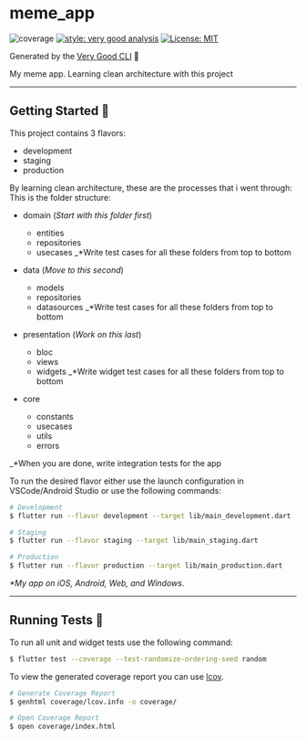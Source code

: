 # meme_app

![coverage][coverage_badge]
[![style: very good analysis][very_good_analysis_badge]][very_good_analysis_link]
[![License: MIT][license_badge]][license_link]

Generated by the [Very Good CLI][very_good_cli_link] 🤖

My meme app. Learning clean architecture with this project

---

## Getting Started 🚀

This project contains 3 flavors:

- development
- staging
- production

By learning clean architecture, these are the processes that i went through:
This is the folder structure:

- domain (*Start with this folder first*)
    - entities
    - repositories
    - usecases
    _\*Write test cases for all these folders from top to bottom

- data (*Move to this second*)
    - models
    - repositories
    - datasources
    _\*Write test cases for all these folders from top to bottom

- presentation (*Work on this last*)
    - bloc
    - views
    - widgets
    _\*Write widget test cases for all these folders from top to bottom

- core
    - constants
    - usecases
    - utils
    - errors

_\*When you are done, write integration tests for the app


To run the desired flavor either use the launch configuration in VSCode/Android Studio or use the following commands:

```sh
# Development
$ flutter run --flavor development --target lib/main_development.dart

# Staging
$ flutter run --flavor staging --target lib/main_staging.dart

# Production
$ flutter run --flavor production --target lib/main_production.dart
```

_\*My app on iOS, Android, Web, and Windows._

---

## Running Tests 🧪

To run all unit and widget tests use the following command:

```sh
$ flutter test --coverage --test-randomize-ordering-seed random
```

To view the generated coverage report you can use [lcov](https://github.com/linux-test-project/lcov).

```sh
# Generate Coverage Report
$ genhtml coverage/lcov.info -o coverage/

# Open Coverage Report
$ open coverage/index.html
```


[coverage_badge]: coverage_badge.svg
[flutter_localizations_link]: https://api.flutter.dev/flutter/flutter_localizations/flutter_localizations-library.html
[internationalization_link]: https://flutter.dev/docs/development/accessibility-and-localization/internationalization
[license_badge]: https://img.shields.io/badge/license-MIT-blue.svg
[license_link]: https://opensource.org/licenses/MIT
[very_good_analysis_badge]: https://img.shields.io/badge/style-very_good_analysis-B22C89.svg
[very_good_analysis_link]: https://pub.dev/packages/very_good_analysis
[very_good_cli_link]: https://github.com/VeryGoodOpenSource/very_good_cli